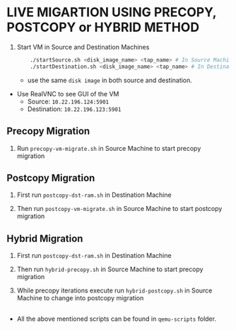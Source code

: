 # LIVE MIGARTION USING PRECOPY, POSTCOPY or HYBRID METHOD

1. Start VM in Source and Destination Machines

    ```bash
        ./startSource.sh <disk_image_name> <tap_name> # In Source Machine
        ./startDestination.sh <disk_image_name> <tap_name> # In Destination Machine
    ```
    - use the same `disk image` in both source and destination.

- Use RealVNC to see GUI of the VM 
    - Source: `10.22.196.124:5901`
    - Destination:  `10.22.196.123:5901`

## Precopy Migration

1. Run `precopy-vm-migrate.sh` in Source Machine to start precopy migration

## Postcopy Migration

1. First run `postcopy-dst-ram.sh` in Destination Machine

2. Then run `postcopy-vm-migrate.sh` in Source Machine to start postcopy migration

## Hybrid Migration

1. First run `postcopy-dst-ram.sh` in Destination Machine

2. Then run `hybrid-precopy.sh` in Source Machine to start precopy migration

3. While precopy iterations execute run `hybrid-postcopy.sh` in Source Machine to change into postcopy migration

##

- All the above mentioned scripts can be found in `qemu-scripts` folder.